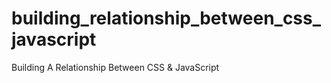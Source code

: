 building_relationship_between_css_javascript
============================================

Building A Relationship Between CSS &amp; JavaScript
